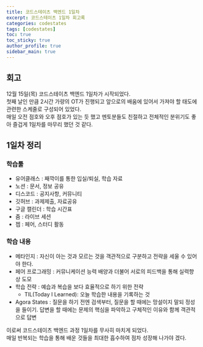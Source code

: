 ```yaml
---
title: 코드스테이츠 백엔드 1일차
excerpt: 코드스테이츠 1일차 회고록
categories: codestates
tags: [codestates]
toc: true
toc_sticky: true
author_profile: true
sidebar_main: true
---
```


## 회고
12월 15일(목) 코드스테이츠 백엔드 1일차가 시작되었다.   
첫째 날인 만큼 2시간 가량의 OT가 진행되고 앞으로의 배움에 있어서 가져야 할 태도에 관련한 스케줄로 구성되어 있었다.  
매일 오전 점호와 오후 점호가 있는 듯 했고 멘토분들도 친절하고 전체적인 분위기도 좋아 즐겁게 1일차를 마무리 했던 것 같다.

## 1일차 정리
### 학습툴
- 유어클래스 : 째깍이를 통한 입실/퇴실, 학습 자료
- 노션 : 문서, 정보 공유
- 디스코드 : 공지사항, 커뮤니티
- 깃허브 : 과제제출, 자료공유
- 구글 캘린더 : 학습 시간표
- 줌 : 라이브 세션
- 젭 : 페어, 스터디 활동

### 학습 내용
- 메타인지 : 자신이 아는 것과 모르는 것을 객관적으로 구분하고 전략을 세울 수 있어야 한다.
- 페어 프로그래밍 : 커뮤니케이션 능력 배양과 더불어 서로의 피드백을 통해 실력향상 도모
- 학습 전략 : 예습과 복습을 보다 효율적으로 하기 위한 전략  
  - TIL(Today I Learned): 오늘 학습한 내용을 기록하는 것
- Agora States : 질문을 하기 전엔 검색부터, 질문을 할 때에는 망설이지 말되 정성을 들이기. 답변을 할 때에는 문제의 핵심을 파악하고 구체적인 이유와 함께 객관적으로 답변


이로써 코드스테이츠 백엔드 과정 1일차를 무사히 마치게 되었다.   
매일 반복되는 학습을 통해 배운 것들을 최대한 흡수하여 점차 성장해 나가야 겠다.